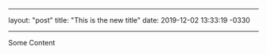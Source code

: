 
---
layout: "post"
title: "This is the new title"
date:   2019-12-02 13:33:19 -0330

---

Some Content 
